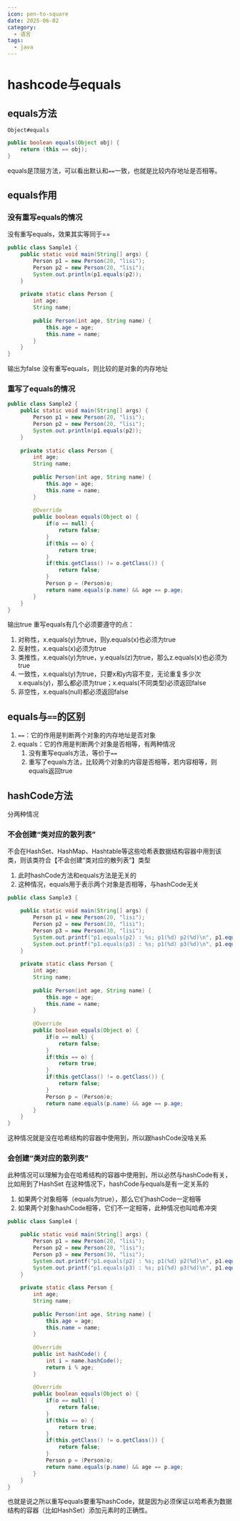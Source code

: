 ```yaml
---
icon: pen-to-square
date: 2025-06-02
category:
  - 语言
tags:
  - java
---
```


# hashcode与equals

## equals方法 

`Object#equals`

```Java
public boolean equals(Object obj) {
    return (this == obj);
}
```
equals是顶层方法，可以看出默认和`==`一致，也就是比较内存地址是否相等。
## equals作用

### 没有重写equals的情况

没有重写equals，效果其实等同于==
```Java
public class Sample1 {
    public static void main(String[] args) {
        Person p1 = new Person(20, "lisi");
        Person p2 = new Person(20, "lisi");
        System.out.println(p1.equals(p2));
    }
    
    private static class Person {
        int age;
        String name;
        
        public Person(int age, String name) {
            this.age = age;
            this.name = name;
        }
    }
}
```
输出为false
没有重写equals，则比较的是对象的内存地址

### 重写了equals的情况

```Java
public class Sample2 {
    public static void main(String[] args) {
        Person p1 = new Person(20, "lisi");
        Person p2 = new Person(20, "lisi");
        System.out.println(p1.equals(p2));
    }
    
    private static class Person {
        int age;
        String name;
        
        public Person(int age, String name) {
            this.age = age;
            this.name = name;
        }
        
        @Override
        public boolean equals(Object o) {
            if(o == null) {
                return false;
            }
            if(this == o) {
                return true;
            }
            if(this.getClass() != o.getClass()) {
                return false;
            }
            Person p = (Person)o;
            return name.equals(p.name) && age == p.age;
        }
    }
}
```
输出true
重写equals有几个必须要遵守的点：
1. 对称性，x.equals(y)为true，则y.equals(x)也必须为true
2. 反射性，x.equals(x)必须为true
3. 类推性，x.equals(y)为true，y.equals(z)为true，那么z.equals(x)也必须为true
4. 一致性，x.equals(y)为true，只要x和y内容不变，无论重复多少次x.equals(y)，那么都必须为true；x.equals(不同类型)必须返回false
5. 非空性，x.equals(null)都必须返回false

## equals与`==`的区别

1. `==`：它的作用是判断两个对象的内存地址是否对象
2. equals：它的作用是判断两个对象是否相等，有两种情况
    1. 没有重写equals方法，等价于`==`
    2. 重写了equals方法，比较两个对象的内容是否相等，若内容相等，则equals返回true
## hashCode方法

分两种情况
### 不会创建“类对应的散列表”

不会在HashSet、HashMap、Hashtable等这些哈希表数据结构容器中用到该类，则该类符合【不会创建“类对应的散列表”】类型
1. 此时hashCode方法和equals方法是无关的
2. 这种情况，equals用于表示两个对象是否相等，与hashCode无关
```Java
public class Sample3 {

    public static void main(String[] args) {
        Person p1 = new Person(20, "lisi");
        Person p2 = new Person(20, "lisi");
        Person p3 = new Person(30, "lisi");
        System.out.printf("p1.equals(p2) : %s; p1(%d) p2(%d)\n", p1.equals(p2), p1.hashCode(), p2.hashCode());
        System.out.printf("p1.equals(p3) : %s; p1(%d) p3(%d)\n", p1.equals(p3), p1.hashCode(), p3.hashCode());
    }
    
    private static class Person {
        int age;
        String name;
        
        public Person(int age, String name) {
            this.age = age;
            this.name = name;
        }
        
        @Override
        public boolean equals(Object o) {
            if(o == null) {
                return false;
            }
            if(this == o) {
                return true;
            }
            if(this.getClass() != o.getClass()) {
                return false;
            }
            Person p = (Person)o;
            return name.equals(p.name) && age == p.age;
        }
    }
}
```
这种情况就是没在哈希结构的容器中使用到，所以跟hashCode没啥关系

### 会创建“类对应的散列表”

此种情况可以理解为会在哈希结构的容器中使用到，所以必然与hashCode有关，比如用到了HashSet
在这种情况下，hashCode与equals是有一定关系的
1. 如果两个对象相等（equals为true），那么它们hashCode一定相等
2. 如果两个对象hashCode相等，它们不一定相等，此种情况也叫哈希冲突
```Java
public class Sample4 {

    public static void main(String[] args) {
        Person p1 = new Person(20, "lisi");
        Person p2 = new Person(20, "lisi");
        Person p3 = new Person(30, "lisi");
        System.out.printf("p1.equals(p2) : %s; p1(%d) p2(%d)\n", p1.equals(p2), p1.hashCode(), p2.hashCode());
        System.out.printf("p1.equals(p3) : %s; p1(%d) p3(%d)\n", p1.equals(p3), p1.hashCode(), p3.hashCode());
    }
    
    private static class Person {
        int age;
        String name;
        
        public Person(int age, String name) {
            this.age = age;
            this.name = name;
        }
        
        @Override
        public int hashCode() {
            int i = name.hashCode();
            return i % age;
        }
        
        @Override
        public boolean equals(Object o) {
            if(o == null) {
                return false;
            }
            if(this == o) {
                return true;
            }
            if(this.getClass() != o.getClass()) {
                return false;
            }
            Person p = (Person)o;
            return name.equals(p.name) && age == p.age;
        }
    }
}
```

也就是说之所以重写equals要重写hashCode，就是因为必须保证以哈希表为数据结构的容器（比如HashSet）添加元素时的正确性。